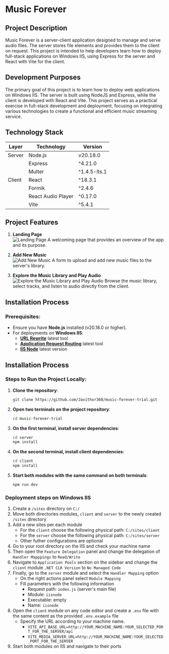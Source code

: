 # Music Forever

## Project Description
Music Forever is a server-client application designed to manage and serve audio files. The server stores file elements and provides them to the client on request. This project is intended to help developers learn how to deploy full-stack applications on Windows IIS, using Express for the server and React with Vite for the client.

## Development Purposes
The primary goal of this project is to learn how to deploy web applications on Windows IIS. The server is built using NodeJS and Express, while the client is developed with React and Vite. This project serves as a practical exercise in full-stack development and deployment, focusing on integrating various technologies to create a functional and efficient music streaming service.

## Technology Stack

| Layer   | Technology                       | Version      |
|---------|-----------------------------------|--------------|
| Server  | Node.js                           | v20.18.0     |
|         | Express                           | ^4.21.0      |
|         | Multer                            | ^1.4.5-lts.1 |
| Client  | React                             | ^18.3.1      |
|         | Formik                            | ^2.4.6       |
|         | React Audio Player                | ^0.17.0      |
|         | Vite                              | ^5.4.1       |

## Project Features

1. **Landing Page**  
   ![Landing Page](https://i.imgur.com/BHrarSJ.png)
   A welcoming page that provides an overview of the app and its purpose.

2. **Add New Music**  
   ![Add New Music](https://i.imgur.com/EMxNBFa.png)
   A form to upload and add new music files to the server's library.

3. **Explore the Music Library and Play Audio**  
   ![Explore the Music Library and Play Audio](https://i.imgur.com/39T54on.png)
   Browse the music library, select tracks, and listen to audio directly from the client.

## Installation Process

### Prerequisites:
- Ensure you have **Node.js** installed (v20.18.0 or higher).
- For deployments on **Windows IIS**:
  - [**URL Rewrite**](https://www.iis.net/downloads/microsoft/url-rewrite) latest tool
  - [**Application Request Routing**](https://www.iis.net/downloads/microsoft/application-request-routing) latest tool
  - [**IIS Node**](https://github.com/tjanczuk/iisnode/releases/tag/v0.2.21) latest version

## Installation Process

### Steps to Run the Project Locally:
1. **Clone the repository**:
    ```bash
    git clone https://github.com/Javithor360/music-forever-trial.git
    ```
2. **Open two terminals on the project repository**:
    ```bash
    cd music-forever-trial
    ```
3. **On the first terminal, install server dependencies**:
    ```bash
    cd server
    npm install
    ```
4. **On the second terminal, install client dependencies**:
    ```bash
    cd client
    npm install
    ```
5. **Start both modules with the same command on both terminals**:
    ```bash
    npm run dev
    ```
    
### Deployment steps on Windows IIS
1. Create a `/sites` directory on `C:/`
2. Move both directories modules, `client` and `server` to the newly created `/sites` directory
3. Add a new sites per each module
   - For the `client` choose the following physical path: `C:/sites/client`
   - For the `server` choose the following physical path: `C:/sites/server`
   - Other futher configurations are optional
4. Go to your root directory on the IIS and check your machine name
5. Then open the `Feature Delegation` panel and change the delegation of `Handler Mapppings` to `Read/Write`
6. Navigate to `Application Pools` section on the sidebar and change the `client` module `.NET CLR Version` to `No Managed Code`
7. Finally, go to the `server` module and select the `Handler Mapping` option
   - On the right actions panel select `Module Mapping`
   - Fill parameters with the following information
     - Request path: `index.js` (server's main file)
     - Module: `iisnode`
     - Executable: empty
     - Name: `iisnode`
8. Open the `client` module on any code editor and create a `.env` file with the same content as the provided `.env.example` file
    - Specify the URL according to your machine name.
      - `VITE_API_BASE_URL=http://YOUR_MACHINE_NAME:YOUR_SELECTED_PORT_FOR_THE_SERVER/api`
      - `VITE_MEDIA_SERVER_URL=http://YOUR_MACHINE_NAME:YOUR_SELECTED_PORT_FOR_THE_SERVER`
10. Start both modules on IIS and navigate to their ports
